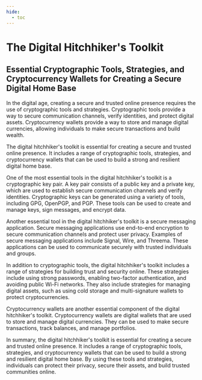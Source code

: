 ```yaml
---
hide:
  - toc
---
```


# The Digital Hitchhiker's Toolkit

## Essential Cryptographic Tools, Strategies, and Cryptocurrency Wallets for Creating a Secure Digital Home Base

In the digital age, creating a secure and trusted online presence requires the use of cryptographic tools and strategies. Cryptographic tools provide a way to secure communication channels, verify identities, and protect digital assets. Cryptocurrency wallets provide a way to store and manage digital currencies, allowing individuals to make secure transactions and build wealth.

The digital hitchhiker's toolkit is essential for creating a secure and trusted online presence. It includes a range of cryptographic tools, strategies, and cryptocurrency wallets that can be used to build a strong and resilient digital home base.

One of the most essential tools in the digital hitchhiker's toolkit is a cryptographic key pair. A key pair consists of a public key and a private key, which are used to establish secure communication channels and verify identities. Cryptographic keys can be generated using a variety of tools, including GPG, OpenPGP, and PGP. These tools can be used to create and manage keys, sign messages, and encrypt data.

Another essential tool in the digital hitchhiker's toolkit is a secure messaging application. Secure messaging applications use end-to-end encryption to secure communication channels and protect user privacy. Examples of secure messaging applications include Signal, Wire, and Threema. These applications can be used to communicate securely with trusted individuals and groups.

In addition to cryptographic tools, the digital hitchhiker's toolkit includes a range of strategies for building trust and security online. These strategies include using strong passwords, enabling two-factor authentication, and avoiding public Wi-Fi networks. They also include strategies for managing digital assets, such as using cold storage and multi-signature wallets to protect cryptocurrencies.

Cryptocurrency wallets are another essential component of the digital hitchhiker's toolkit. Cryptocurrency wallets are digital wallets that are used to store and manage digital currencies. They can be used to make secure transactions, track balances, and manage portfolios. 

In summary, the digital hitchhiker's toolkit is essential for creating a secure and trusted online presence. It includes a range of cryptographic tools, strategies, and cryptocurrency wallets that can be used to build a strong and resilient digital home base. By using these tools and strategies, individuals can protect their privacy, secure their assets, and build trusted communities online.

